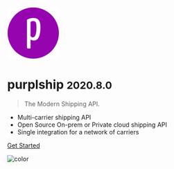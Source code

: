 
<img src="_media/icon.png" alt="logo" width="120"/>

# purplship <small>2020.8.0</small>

> The Modern Shipping API.

- Multi-carrier shipping API
- Open Source On-prem or Private cloud shipping API
- Single integration for a network of carriers

[Get Started](#introduction)

![color](#eeeeee)
